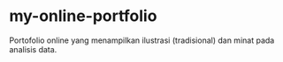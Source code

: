 # my-online-portfolio
Portofolio online yang menampilkan ilustrasi (tradisional) dan minat pada analisis data. 
